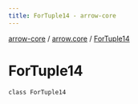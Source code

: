 ```yaml
---
title: ForTuple14 - arrow-core
---
```


[arrow-core](../index.html) / [arrow.core](index.html) / [ForTuple14](./-for-tuple14.html)

# ForTuple14

`class ForTuple14`